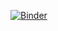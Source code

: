 [![Binder](https://mybinder.org/badge.svg)](https://mybinder.org/v2/gh/lrebon/octave-course/master)
